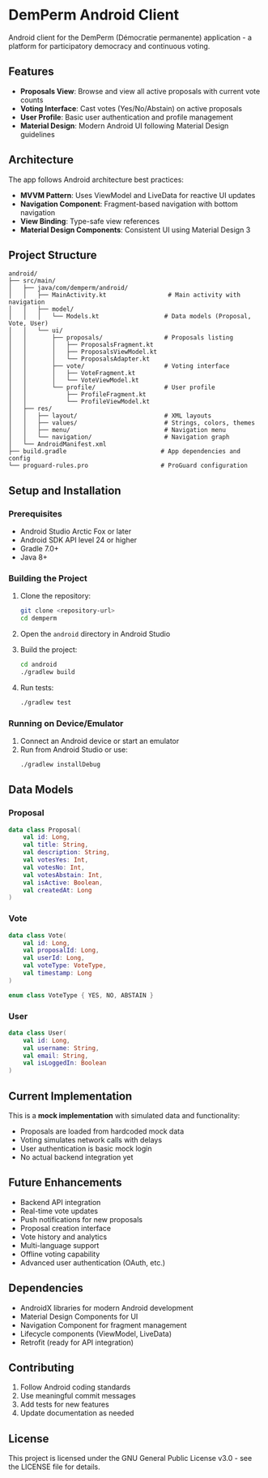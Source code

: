 # DemPerm Android Client

Android client for the DemPerm (Démocratie permanente) application - a platform for participatory democracy and continuous voting.

## Features

- **Proposals View**: Browse and view all active proposals with current vote counts
- **Voting Interface**: Cast votes (Yes/No/Abstain) on active proposals  
- **User Profile**: Basic user authentication and profile management
- **Material Design**: Modern Android UI following Material Design guidelines

## Architecture

The app follows Android architecture best practices:

- **MVVM Pattern**: Uses ViewModel and LiveData for reactive UI updates
- **Navigation Component**: Fragment-based navigation with bottom navigation
- **View Binding**: Type-safe view references
- **Material Design Components**: Consistent UI using Material Design 3

## Project Structure

```
android/
├── src/main/
│   ├── java/com/demperm/android/
│   │   ├── MainActivity.kt                 # Main activity with navigation
│   │   ├── model/
│   │   │   └── Models.kt                  # Data models (Proposal, Vote, User)
│   │   └── ui/
│   │       ├── proposals/                 # Proposals listing
│   │       │   ├── ProposalsFragment.kt
│   │       │   ├── ProposalsViewModel.kt
│   │       │   └── ProposalsAdapter.kt
│   │       ├── vote/                      # Voting interface
│   │       │   ├── VoteFragment.kt
│   │       │   └── VoteViewModel.kt
│   │       └── profile/                   # User profile
│   │           ├── ProfileFragment.kt
│   │           └── ProfileViewModel.kt
│   ├── res/
│   │   ├── layout/                        # XML layouts
│   │   ├── values/                        # Strings, colors, themes
│   │   ├── menu/                          # Navigation menu
│   │   └── navigation/                    # Navigation graph
│   └── AndroidManifest.xml
├── build.gradle                          # App dependencies and config
└── proguard-rules.pro                    # ProGuard configuration
```

## Setup and Installation

### Prerequisites

- Android Studio Arctic Fox or later
- Android SDK API level 24 or higher
- Gradle 7.0+
- Java 8+

### Building the Project

1. Clone the repository:
   ```bash
   git clone <repository-url>
   cd demperm
   ```

2. Open the `android` directory in Android Studio

3. Build the project:
   ```bash
   cd android
   ./gradlew build
   ```

4. Run tests:
   ```bash
   ./gradlew test
   ```

### Running on Device/Emulator

1. Connect an Android device or start an emulator
2. Run from Android Studio or use:
   ```bash
   ./gradlew installDebug
   ```

## Data Models

### Proposal
```kotlin
data class Proposal(
    val id: Long,
    val title: String,
    val description: String,
    val votesYes: Int,
    val votesNo: Int,
    val votesAbstain: Int,
    val isActive: Boolean,
    val createdAt: Long
)
```

### Vote
```kotlin
data class Vote(
    val id: Long,
    val proposalId: Long,
    val userId: Long,
    val voteType: VoteType,
    val timestamp: Long
)

enum class VoteType { YES, NO, ABSTAIN }
```

### User
```kotlin
data class User(
    val id: Long,
    val username: String,
    val email: String,
    val isLoggedIn: Boolean
)
```

## Current Implementation

This is a **mock implementation** with simulated data and functionality:

- Proposals are loaded from hardcoded mock data
- Voting simulates network calls with delays
- User authentication is basic mock login
- No actual backend integration yet

## Future Enhancements

- Backend API integration
- Real-time vote updates
- Push notifications for new proposals
- Proposal creation interface
- Vote history and analytics
- Multi-language support
- Offline voting capability
- Advanced user authentication (OAuth, etc.)

## Dependencies

- AndroidX libraries for modern Android development
- Material Design Components for UI
- Navigation Component for fragment management
- Lifecycle components (ViewModel, LiveData)
- Retrofit (ready for API integration)

## Contributing

1. Follow Android coding standards
2. Use meaningful commit messages
3. Add tests for new features
4. Update documentation as needed

## License

This project is licensed under the GNU General Public License v3.0 - see the LICENSE file for details.